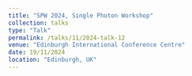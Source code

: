 ```yaml
---
title: "SPW 2024, Single Photon Workshop"
collection: talks
type: "Talk"
permalink: /talks/11/2024-talk-12
venue: "Edinburgh International Conference Centre"
date: 19/11/2024
location: "Edinburgh, UK"
---
```

